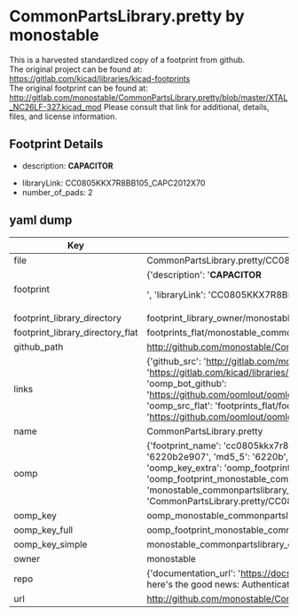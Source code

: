 # CommonPartsLibrary.pretty by monostable  
This is a harvested standardized copy of a footprint from github.  
The original project can be found at:  
https://gitlab.com/kicad/libraries/kicad-footprints  
The original footprint can be found at:
http://gitlab.com/monostable/CommonPartsLibrary.pretty/blob/master/XTAL_NC26LF-327.kicad_mod
Please consult that link for additional, details, files, and license information.  
## Footprint Details
* description: <b>CAPACITOR</b><p>  
* libraryLink: CC0805KKX7R8BB105_CAPC2012X70  
* number_of_pads: 2  
## yaml dump  
| Key | Value |  
| --- | --- |  
| file | CommonPartsLibrary.pretty/CC0805KKX7R8BB105_CAPC2012X70.kicad_mod |  
| footprint | {'description': '<b>CAPACITOR</b><p>', 'libraryLink': 'CC0805KKX7R8BB105_CAPC2012X70', 'number_of_pads': 2} |  
| footprint_library_directory | footprint_library_owner/monostable_CommonPartsLibrary.pretty |  
| footprint_library_directory_flat | footprints_flat/monostable_commonpartslibrary_cc0805kkx7r8bb105_capc2012x70/working |  
| github_path | http://github.com/monostable/CommonPartsLibrary.pretty/blob/master/CC0805KKX7R8BB105_CAPC2012X70.kicad_mod |  
| links | {'github_src': 'http://gitlab.com/monostable/CommonPartsLibrary.pretty/blob/master/XTAL_NC26LF-327.kicad_mod', 'github_src_repo': 'https://gitlab.com/kicad/libraries/kicad-footprints', 'oomp_bot': 'footprints/monostable_commonpartslibrary_cc0805kkx7r8bb105_capc2012x70/working', 'oomp_bot_github': 'https://github.com/oomlout/oomlout_oomp_footprint_bot/tree/main/footprints/monostable_commonpartslibrary_cc0805kkx7r8bb105_capc2012x70/working', 'oomp_src_flat': 'footprints_flat/footprints_flat/monostable_commonpartslibrary_cc0805kkx7r8bb105_capc2012x70/working', 'oomp_src_flat_github': 'https://github.com/oomlout/oomlout_oomp_footprint_src/tree/main/footprints_flat/monostable_commonpartslibrary_cc0805kkx7r8bb105_capc2012x70/working'} |  
| name | CommonPartsLibrary.pretty |  
| oomp | {'footprint_name': 'cc0805kkx7r8bb105_capc2012x70', 'library_name': 'commonpartslibrary', 'md5': '6220b2e907e7da1e0d24014b1a5bfd78', 'md5_10': '6220b2e907', 'md5_5': '6220b', 'md5_6': '6220b2', 'oomp_key': 'oomp_monostable_commonpartslibrary_cc0805kkx7r8bb105_capc2012x70', 'oomp_key_extra': 'oomp_footprint_monostable_commonpartslibrary_cc0805kkx7r8bb105_capc2012x70', 'oomp_key_full': 'oomp_footprint_monostable_commonpartslibrary_cc0805kkx7r8bb105_capc2012x70_6220b2', 'oomp_key_simple': 'monostable_commonpartslibrary_cc0805kkx7r8bb105_capc2012x70', 'original_filename': 'CommonPartsLibrary.pretty/CC0805KKX7R8BB105_CAPC2012X70.kicad_mod', 'owner_name': 'monostable'} |  
| oomp_key | oomp_monostable_commonpartslibrary_cc0805kkx7r8bb105_capc2012x70 |  
| oomp_key_full | oomp_footprint_monostable_commonpartslibrary_cc0805kkx7r8bb105_capc2012x70 |  
| oomp_key_simple | monostable_commonpartslibrary_cc0805kkx7r8bb105_capc2012x70 |  
| owner | monostable |  
| repo | {'documentation_url': 'https://docs.github.com/rest/overview/resources-in-the-rest-api#rate-limiting', 'message': "API rate limit exceeded for 84.66.173.59. (But here's the good news: Authenticated requests get a higher rate limit. Check out the documentation for more details.)"} |  
| url | http://github.com/monostable/CommonPartsLibrary.pretty |  

